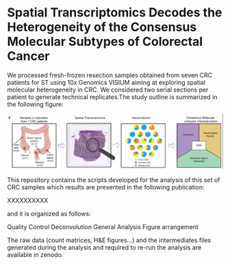 # Spatial Transcriptomics Decodes the Heterogeneity of the Consensus Molecular Subtypes of Colorectal Cancer

We processed fresh-frozen resection samples obtained from seven CRC patients for ST using 10x Genomics VISIUM aiming at exploring spatial molecular heterogeneity in CRC. We considered two serial sections per patient to generate technical replicates.The study outline is summarized in the following figure: 

![Study Outline](https://github.com/alberto-valdeolivas/CRC_CMS_ST/raw/main/Extras/StudyOutline.png)

This repository contains the scripts developed for the analysis of this set of CRC samples which results are presented in the following publication: 

XXXXXXXXXX

and it is organized as follows:

Quality Control
Deconvolution
General Analysis
Figure arrangement 

The raw data (count matrices, H&E figures...) and the intermediates files generated during the analysis and required to re-run the analysis are available in zenodo.   





